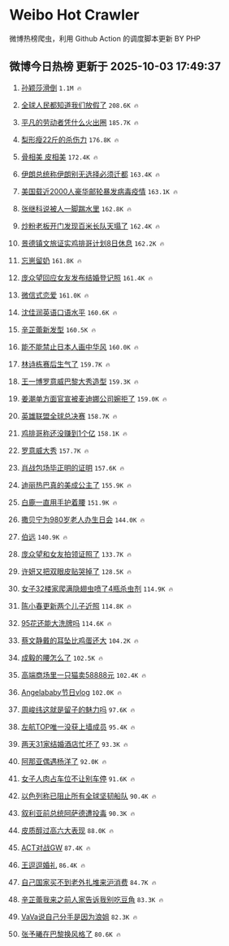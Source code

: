 # Weibo Hot Crawler 



微博热榜爬虫，利用 Github Action 的调度脚本更新 BY PHP 


## 微博今日热榜 更新于 2025-10-03 17:49:37 
1. [孙颖莎滑倒](https://s.weibo.com/weibo?q=%E5%AD%99%E9%A2%96%E8%8E%8E%E6%BB%91%E5%80%92&t=31&band_rank=1&Refer=top) `1.1M 🔥` 

1. [全球人民都知道我们放假了](https://s.weibo.com/weibo?q=%E5%85%A8%E7%90%83%E4%BA%BA%E6%B0%91%E9%83%BD%E7%9F%A5%E9%81%93%E6%88%91%E4%BB%AC%E6%94%BE%E5%81%87%E4%BA%86&t=31&band_rank=2&Refer=top) `208.6K 🔥` 

1. [平凡的劳动者凭什么火出圈](https://s.weibo.com/weibo?q=%23%E5%B9%B3%E5%87%A1%E7%9A%84%E5%8A%B3%E5%8A%A8%E8%80%85%E5%87%AD%E4%BB%80%E4%B9%88%E7%81%AB%E5%87%BA%E5%9C%88%23&t=31&band_rank=3&Refer=top) `185.7K 🔥` 

1. [梨形瘦22斤的杀伤力](https://s.weibo.com/weibo?q=%E6%A2%A8%E5%BD%A2%E7%98%A622%E6%96%A4%E7%9A%84%E6%9D%80%E4%BC%A4%E5%8A%9B&t=31&band_rank=4&Refer=top) `176.8K 🔥` 

1. [骨相美 皮相美](https://s.weibo.com/weibo?q=%E9%AA%A8%E7%9B%B8%E7%BE%8E%20%E7%9A%AE%E7%9B%B8%E7%BE%8E&t=31&band_rank=5&Refer=top) `172.4K 🔥` 

1. [伊朗总统称伊朗别无选择必须迁都](https://s.weibo.com/weibo?q=%23%E4%BC%8A%E6%9C%97%E6%80%BB%E7%BB%9F%E7%A7%B0%E4%BC%8A%E6%9C%97%E5%88%AB%E6%97%A0%E9%80%89%E6%8B%A9%E5%BF%85%E9%A1%BB%E8%BF%81%E9%83%BD%23&t=31&band_rank=6&Refer=top) `163.4K 🔥` 

1. [美国载近2000人豪华邮轮暴发病毒疫情](https://s.weibo.com/weibo?q=%23%E7%BE%8E%E5%9B%BD%E8%BD%BD%E8%BF%912000%E4%BA%BA%E8%B1%AA%E5%8D%8E%E9%82%AE%E8%BD%AE%E6%9A%B4%E5%8F%91%E7%97%85%E6%AF%92%E7%96%AB%E6%83%85%23&t=31&band_rank=7&Refer=top) `163.1K 🔥` 

1. [张继科说被人一脚踹水里](https://s.weibo.com/weibo?q=%23%E5%BC%A0%E7%BB%A7%E7%A7%91%E8%AF%B4%E8%A2%AB%E4%BA%BA%E4%B8%80%E8%84%9A%E8%B8%B9%E6%B0%B4%E9%87%8C%23&t=31&band_rank=8&Refer=top) `162.8K 🔥` 

1. [炒粉老板开门发现百米长队天塌了](https://s.weibo.com/weibo?q=%23%E7%82%92%E7%B2%89%E8%80%81%E6%9D%BF%E5%BC%80%E9%97%A8%E5%8F%91%E7%8E%B0%E7%99%BE%E7%B1%B3%E9%95%BF%E9%98%9F%E5%A4%A9%E5%A1%8C%E4%BA%86%23&t=31&band_rank=9&Refer=top) `162.4K 🔥` 

1. [景德镇文旅证实鸡排哥计划8日休息](https://s.weibo.com/weibo?q=%23%E6%99%AF%E5%BE%B7%E9%95%87%E6%96%87%E6%97%85%E8%AF%81%E5%AE%9E%E9%B8%A1%E6%8E%92%E5%93%A5%E8%AE%A1%E5%88%928%E6%97%A5%E4%BC%91%E6%81%AF%23&t=31&band_rank=10&Refer=top) `162.2K 🔥` 

1. [忘崽留奶](https://s.weibo.com/weibo?q=%E5%BF%98%E5%B4%BD%E7%95%99%E5%A5%B6&t=31&band_rank=11&Refer=top) `161.8K 🔥` 

1. [庞众望回应女友发布结婚登记照](https://s.weibo.com/weibo?q=%23%E5%BA%9E%E4%BC%97%E6%9C%9B%E5%9B%9E%E5%BA%94%E5%A5%B3%E5%8F%8B%E5%8F%91%E5%B8%83%E7%BB%93%E5%A9%9A%E7%99%BB%E8%AE%B0%E7%85%A7%23&t=31&band_rank=12&Refer=top) `161.4K 🔥` 

1. [微信式恋爱](https://s.weibo.com/weibo?q=%E5%BE%AE%E4%BF%A1%E5%BC%8F%E6%81%8B%E7%88%B1&t=31&band_rank=13&Refer=top) `161.0K 🔥` 

1. [沈佳润英语口语水平](https://s.weibo.com/weibo?q=%E6%B2%88%E4%BD%B3%E6%B6%A6%E8%8B%B1%E8%AF%AD%E5%8F%A3%E8%AF%AD%E6%B0%B4%E5%B9%B3&t=31&band_rank=14&Refer=top) `160.6K 🔥` 

1. [辛芷蕾新发型](https://s.weibo.com/weibo?q=%E8%BE%9B%E8%8A%B7%E8%95%BE%E6%96%B0%E5%8F%91%E5%9E%8B&t=31&band_rank=15&Refer=top) `160.5K 🔥` 

1. [能不能禁止日本人画中华风](https://s.weibo.com/weibo?q=%E8%83%BD%E4%B8%8D%E8%83%BD%E7%A6%81%E6%AD%A2%E6%97%A5%E6%9C%AC%E4%BA%BA%E7%94%BB%E4%B8%AD%E5%8D%8E%E9%A3%8E&t=31&band_rank=16&Refer=top) `160.0K 🔥` 

1. [林诗栋赛后生气了](https://s.weibo.com/weibo?q=%23%E6%9E%97%E8%AF%97%E6%A0%8B%E8%B5%9B%E5%90%8E%E7%94%9F%E6%B0%94%E4%BA%86%23&t=31&band_rank=17&Refer=top) `159.7K 🔥` 

1. [王一博罗意威巴黎大秀造型](https://s.weibo.com/weibo?q=%23%E7%8E%8B%E4%B8%80%E5%8D%9A%E7%BD%97%E6%84%8F%E5%A8%81%E5%B7%B4%E9%BB%8E%E5%A4%A7%E7%A7%80%E9%80%A0%E5%9E%8B%23&t=31&band_rank=18&Refer=top) `159.3K 🔥` 

1. [姜潮单方面官宣被麦迪娜公司婉拒了](https://s.weibo.com/weibo?q=%E5%A7%9C%E6%BD%AE%E5%8D%95%E6%96%B9%E9%9D%A2%E5%AE%98%E5%AE%A3%E8%A2%AB%E9%BA%A6%E8%BF%AA%E5%A8%9C%E5%85%AC%E5%8F%B8%E5%A9%89%E6%8B%92%E4%BA%86&t=31&band_rank=19&Refer=top) `159.0K 🔥` 

1. [英雄联盟全球总决赛](https://s.weibo.com/weibo?q=%23%E8%8B%B1%E9%9B%84%E8%81%94%E7%9B%9F%E5%85%A8%E7%90%83%E6%80%BB%E5%86%B3%E8%B5%9B%23&t=31&band_rank=20&Refer=top) `158.7K 🔥` 

1. [鸡排哥称还没赚到1个亿](https://s.weibo.com/weibo?q=%23%E9%B8%A1%E6%8E%92%E5%93%A5%E7%A7%B0%E8%BF%98%E6%B2%A1%E8%B5%9A%E5%88%B01%E4%B8%AA%E4%BA%BF%23&t=31&band_rank=21&Refer=top) `158.1K 🔥` 

1. [罗意威大秀](https://s.weibo.com/weibo?q=%E7%BD%97%E6%84%8F%E5%A8%81%E5%A4%A7%E7%A7%80&t=31&band_rank=22&Refer=top) `157.7K 🔥` 

1. [肖战包场毕正明的证明](https://s.weibo.com/weibo?q=%23%E8%82%96%E6%88%98%E5%8C%85%E5%9C%BA%E6%AF%95%E6%AD%A3%E6%98%8E%E7%9A%84%E8%AF%81%E6%98%8E%23&t=31&band_rank=23&Refer=top) `157.6K 🔥` 

1. [迪丽热巴真的美成公主了](https://s.weibo.com/weibo?q=%E8%BF%AA%E4%B8%BD%E7%83%AD%E5%B7%B4%E7%9C%9F%E7%9A%84%E7%BE%8E%E6%88%90%E5%85%AC%E4%B8%BB%E4%BA%86&t=31&band_rank=24&Refer=top) `155.9K 🔥` 

1. [白鹿一直用手护着腰](https://s.weibo.com/weibo?q=%E7%99%BD%E9%B9%BF%E4%B8%80%E7%9B%B4%E7%94%A8%E6%89%8B%E6%8A%A4%E7%9D%80%E8%85%B0&t=31&band_rank=25&Refer=top) `151.9K 🔥` 

1. [撒贝宁为980岁老人办生日会](https://s.weibo.com/weibo?q=%E6%92%92%E8%B4%9D%E5%AE%81%E4%B8%BA980%E5%B2%81%E8%80%81%E4%BA%BA%E5%8A%9E%E7%94%9F%E6%97%A5%E4%BC%9A&t=31&band_rank=26&Refer=top) `144.0K 🔥` 

1. [伯远](https://s.weibo.com/weibo?q=%E4%BC%AF%E8%BF%9C&t=31&band_rank=27&Refer=top) `140.9K 🔥` 

1. [庞众望和女友拍领证照了](https://s.weibo.com/weibo?q=%23%E5%BA%9E%E4%BC%97%E6%9C%9B%E5%92%8C%E5%A5%B3%E5%8F%8B%E6%8B%8D%E9%A2%86%E8%AF%81%E7%85%A7%E4%BA%86%23&t=31&band_rank=28&Refer=top) `133.7K 🔥` 

1. [许妍又把双眼皮贴哭掉了](https://s.weibo.com/weibo?q=%E8%AE%B8%E5%A6%8D%E5%8F%88%E6%8A%8A%E5%8F%8C%E7%9C%BC%E7%9A%AE%E8%B4%B4%E5%93%AD%E6%8E%89%E4%BA%86&t=31&band_rank=29&Refer=top) `128.5K 🔥` 

1. [女子32楼家爬满隐翅虫喷了4瓶杀虫剂](https://s.weibo.com/weibo?q=%23%E5%A5%B3%E5%AD%9032%E6%A5%BC%E5%AE%B6%E7%88%AC%E6%BB%A1%E9%9A%90%E7%BF%85%E8%99%AB%E5%96%B7%E4%BA%864%E7%93%B6%E6%9D%80%E8%99%AB%E5%89%82%23&t=31&band_rank=30&Refer=top) `114.9K 🔥` 

1. [陈小春更新两个儿子近照](https://s.weibo.com/weibo?q=%E9%99%88%E5%B0%8F%E6%98%A5%E6%9B%B4%E6%96%B0%E4%B8%A4%E4%B8%AA%E5%84%BF%E5%AD%90%E8%BF%91%E7%85%A7&t=31&band_rank=31&Refer=top) `114.8K 🔥` 

1. [95花还能大洗牌吗](https://s.weibo.com/weibo?q=%2395%E8%8A%B1%E8%BF%98%E8%83%BD%E5%A4%A7%E6%B4%97%E7%89%8C%E5%90%97%23&t=31&band_rank=32&Refer=top) `114.6K 🔥` 

1. [蔡文静戴的耳坠比鸡蛋还大](https://s.weibo.com/weibo?q=%E8%94%A1%E6%96%87%E9%9D%99%E6%88%B4%E7%9A%84%E8%80%B3%E5%9D%A0%E6%AF%94%E9%B8%A1%E8%9B%8B%E8%BF%98%E5%A4%A7&t=31&band_rank=33&Refer=top) `104.2K 🔥` 

1. [成毅的腰怎么了](https://s.weibo.com/weibo?q=%E6%88%90%E6%AF%85%E7%9A%84%E8%85%B0%E6%80%8E%E4%B9%88%E4%BA%86&t=31&band_rank=34&Refer=top) `102.5K 🔥` 

1. [高端商场里一只猫卖58888元](https://s.weibo.com/weibo?q=%23%E9%AB%98%E7%AB%AF%E5%95%86%E5%9C%BA%E9%87%8C%E4%B8%80%E5%8F%AA%E7%8C%AB%E5%8D%9658888%E5%85%83%23&t=31&band_rank=35&Refer=top) `102.4K 🔥` 

1. [Angelababy节日vlog](https://s.weibo.com/weibo?q=%23Angelababy%E8%8A%82%E6%97%A5vlog%23&t=31&band_rank=36&Refer=top) `102.0K 🔥` 

1. [周峻纬这就是留子的魅力吗](https://s.weibo.com/weibo?q=%E5%91%A8%E5%B3%BB%E7%BA%AC%E8%BF%99%E5%B0%B1%E6%98%AF%E7%95%99%E5%AD%90%E7%9A%84%E9%AD%85%E5%8A%9B%E5%90%97&t=31&band_rank=37&Refer=top) `97.6K 🔥` 

1. [左航TOP唯一没获上墙成员](https://s.weibo.com/weibo?q=%E5%B7%A6%E8%88%AATOP%E5%94%AF%E4%B8%80%E6%B2%A1%E8%8E%B7%E4%B8%8A%E5%A2%99%E6%88%90%E5%91%98&t=31&band_rank=38&Refer=top) `95.4K 🔥` 

1. [两天31家结婚酒店忙坏了](https://s.weibo.com/weibo?q=%23%E4%B8%A4%E5%A4%A931%E5%AE%B6%E7%BB%93%E5%A9%9A%E9%85%92%E5%BA%97%E5%BF%99%E5%9D%8F%E4%BA%86%23&t=31&band_rank=39&Refer=top) `93.3K 🔥` 

1. [阿那亚偶遇杨洋了](https://s.weibo.com/weibo?q=%23%E9%98%BF%E9%82%A3%E4%BA%9A%E5%81%B6%E9%81%87%E6%9D%A8%E6%B4%8B%E4%BA%86%23&t=31&band_rank=40&Refer=top) `92.0K 🔥` 

1. [女子人肉占车位不让别车停](https://s.weibo.com/weibo?q=%23%E5%A5%B3%E5%AD%90%E4%BA%BA%E8%82%89%E5%8D%A0%E8%BD%A6%E4%BD%8D%E4%B8%8D%E8%AE%A9%E5%88%AB%E8%BD%A6%E5%81%9C%23&t=31&band_rank=41&Refer=top) `91.6K 🔥` 

1. [以色列称已阻止所有全球坚韧船队](https://s.weibo.com/weibo?q=%23%E4%BB%A5%E8%89%B2%E5%88%97%E7%A7%B0%E5%B7%B2%E9%98%BB%E6%AD%A2%E6%89%80%E6%9C%89%E5%85%A8%E7%90%83%E5%9D%9A%E9%9F%A7%E8%88%B9%E9%98%9F%23&t=31&band_rank=42&Refer=top) `90.4K 🔥` 

1. [叙利亚前总统阿萨德遭投毒](https://s.weibo.com/weibo?q=%23%E5%8F%99%E5%88%A9%E4%BA%9A%E5%89%8D%E6%80%BB%E7%BB%9F%E9%98%BF%E8%90%A8%E5%BE%B7%E9%81%AD%E6%8A%95%E6%AF%92%23&t=31&band_rank=43&Refer=top) `90.3K 🔥` 

1. [皮质醇过高六大表现](https://s.weibo.com/weibo?q=%E7%9A%AE%E8%B4%A8%E9%86%87%E8%BF%87%E9%AB%98%E5%85%AD%E5%A4%A7%E8%A1%A8%E7%8E%B0&t=31&band_rank=44&Refer=top) `88.0K 🔥` 

1. [ACT对战GW](https://s.weibo.com/weibo?q=ACT%E5%AF%B9%E6%88%98GW&t=31&band_rank=45&Refer=top) `87.4K 🔥` 

1. [王逗逗婚礼](https://s.weibo.com/weibo?q=%23%E7%8E%8B%E9%80%97%E9%80%97%E5%A9%9A%E7%A4%BC%23&t=31&band_rank=46&Refer=top) `86.4K 🔥` 

1. [自己国家买不到老外扎堆来沪消费](https://s.weibo.com/weibo?q=%23%E8%87%AA%E5%B7%B1%E5%9B%BD%E5%AE%B6%E4%B9%B0%E4%B8%8D%E5%88%B0%E8%80%81%E5%A4%96%E6%89%8E%E5%A0%86%E6%9D%A5%E6%B2%AA%E6%B6%88%E8%B4%B9%23&t=31&band_rank=47&Refer=top) `84.7K 🔥` 

1. [辛芷蕾我来之前人家告诉我别吃豆角](https://s.weibo.com/weibo?q=%23%E8%BE%9B%E8%8A%B7%E8%95%BE%E6%88%91%E6%9D%A5%E4%B9%8B%E5%89%8D%E4%BA%BA%E5%AE%B6%E5%91%8A%E8%AF%89%E6%88%91%E5%88%AB%E5%90%83%E8%B1%86%E8%A7%92%23&t=31&band_rank=48&Refer=top) `83.3K 🔥` 

1. [VaVa说自己分手是因为浪姐](https://s.weibo.com/weibo?q=VaVa%E8%AF%B4%E8%87%AA%E5%B7%B1%E5%88%86%E6%89%8B%E6%98%AF%E5%9B%A0%E4%B8%BA%E6%B5%AA%E5%A7%90&t=31&band_rank=49&Refer=top) `82.3K 🔥` 

1. [张予曦在巴黎换风格了](https://s.weibo.com/weibo?q=%E5%BC%A0%E4%BA%88%E6%9B%A6%E5%9C%A8%E5%B7%B4%E9%BB%8E%E6%8D%A2%E9%A3%8E%E6%A0%BC%E4%BA%86&t=31&band_rank=50&Refer=top) `80.6K 🔥` 

